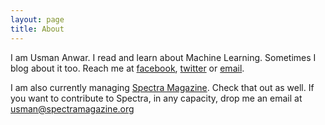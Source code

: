 ```yaml
---
layout: page
title: About
---
```


I am Usman Anwar. I read and learn about Machine Learning. Sometimes I blog about it too. Reach me at [facebook](https://www.facebook.com/usmananwar345), [twitter](www.twitter.com/rantistan) or [email](usmananwar391@gmail.com). 

I am also currently managing [Spectra Magazine](www.spectramagazine.org). Check that out as well. If you want to contribute to Spectra, in any capacity, drop me an email at usman@spectramagazine.org
